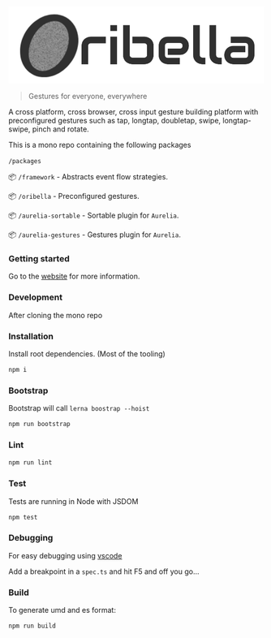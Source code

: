 ![oribella](./website/static/img/oa.svg)

> Gestures for everyone, everywhere

A cross platform, cross browser, cross input gesture building platform with preconfigured gestures such as tap, longtap, doubletap, swipe, longtap-swipe, pinch and rotate.

This is a mono repo containing the following packages

`/packages`

  📦 `/framework` - Abstracts event flow strategies.

  📦 `/oribella` - Preconfigured gestures.

  📦 `/aurelia-sortable` - Sortable plugin for `Aurelia`.

  📦 `/aurelia-gestures` - Gestures plugin for `Aurelia`.

### Getting started

Go to the [website](https://oribella.netlify.com) for more information.

### Development

After cloning the mono repo

### Installation

Install root dependencies. (Most of the tooling)
```sh
npm i
```

### Bootstrap

Bootstrap will call `lerna boostrap --hoist`

```sh
npm run bootstrap
```

### Lint

```sh
npm run lint
```

### Test

Tests are running in Node with JSDOM

```sh
npm test
```

### Debugging

For easy debugging using [vscode](https://code.visualstudio.com/download)

Add a breakpoint in a `spec.ts` and hit F5 and off you go...

### Build

To generate umd and es format:

```sh
npm run build
```
